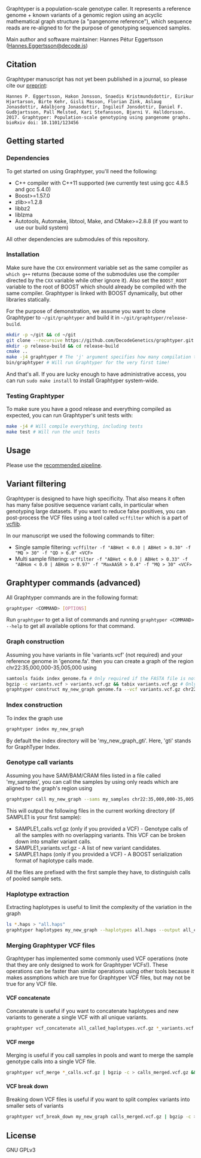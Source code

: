 Graphtyper is a population-scale genotype caller. It represents a reference genome + known variants of a genomic region using an acyclic mathematical graph structure (a "pangenome reference"), which sequence reads are re-aligned to for the purpose of genotyping sequenced samples.

Main author and software maintainer: Hannes Pétur Eggertsson (Hannes.Eggertsson@decode.is)

## Citation
Graphtyper manuscript has not yet been published in a journal, so please cite our [preprint](http://biorxiv.org/content/early/2017/06/09/148403):

`
Hannes P. Eggertsson, Hakon Jonsson, Snaedis Kristmundsdottir, Eirikur Hjartarson, Birte Kehr, Gisli Masson, Florian Zink, Aslaug Jonasdottir, Adalbjorg Jonasdottir, Ingileif Jonsdottir, Daniel F. Gudbjartsson, Pall Melsted, Kari Stefansson, Bjarni V. Halldorsson. 2017. Graphtyper: Population-scale genotyping using pangenome graphs. bioRxiv doi: 10.1101/123456
`

## Getting started
### Dependencies
To get started on using Graphtyper, you'll need the following:
* C++ compiler with C++11 supported (we currently test using gcc 4.8.5 and gcc 5.4.0)
* Boost>=1.57.0
* zlib>=1.2.8
* libbz2
* liblzma
* Autotools, Automake, libtool, Make, and CMake>=2.8.8 (if you want to use our build system)

All other dependencies are submodules of this repository.

### Installation
Make sure have the `CXX` environment variable set as the same compiler as `which g++` returns (because some of the submodules use the compiler directed by the `CXX` variable while other ignore it). Also set the `BOOST_ROOT` variable to the root of BOOST which should already be compiled with the same compiler. Graphtyper is linked with BOOST dynamically, but other libraries statically.

For the purpose of demonstration, we assume you want to clone Graphtyper to `~/git/graphtyper` and build it in `~/git/graphtyper/release-build`.

```sh
mkdir -p ~/git && cd ~/git
git clone --recursive https://github.com/DecodeGenetics/graphtyper.git graphtyper && cd graphtyper
mkdir -p release-build && cd release-build
cmake ..
make -j4 graphtyper # The 'j' argument specifies how many compilation threads to use, you can change this if you have more threads available. Also, the compilation will take awhile... consider getting coffee at this point.
bin/graphtyper # Will run Graphtyper for the very first time!
```
And that's all. If you are lucky enough to have administrative access, you can run `sudo make install` to install Graphtyper system-wide.

### Testing Graphtyper
To make sure you have a good release and everything compiled as expected, you can run Graphtyper's unit tests with:
```sh
make -j4 # Will compile everything, including tests
make test # Will run the unit tests
```

## Usage
Please use the [recommended pipeline](https://github.com/DecodeGenetics/graphtyper-pipelines).

## Variant filtering
Graphtyper is designed to have high specificity. That also means it often has many false positive sequence variant calls, in particular when genotyping large datasets. If you want to reduce false positives, you can post-process the VCF files using a tool called `vcffilter` which is a part of [vcflib](https://github.com/vcflib/vcflib).

In our manuscript we used the following commands to filter:
* Single sample filtering: `vcffilter -f "ABHet < 0.0 | ABHet > 0.30" -f "MQ > 30" -f "QD > 6.0" <VCF>`
* Multi sample filtering: `vcffilter -f "ABHet < 0.0 | ABHet > 0.33" -f "ABHom < 0.0 | ABHom > 0.97" -f "MaxAASR > 0.4" -f "MQ > 30" <VCF>`

## Graphtyper commands (advanced)
All Graphtyper commands are in the following format:
```sh
graphtyper <COMMAND> [OPTIONS]
```
Run `graphtyper` to get a list of commands and running `graphtyper <COMMAND> --help` to get all available options for that command.

### Graph construction
Assuming you have variants in file 'variants.vcf' (not required) and your reference genome in 'genome.fa'. then you can create a graph of the region chr22:35,000,000-35,005,000 using
```sh
samtools faidx index genome.fa # Only required if the FASTA file is not already indexed
bgzip -c variants.vcf > variants.vcf.gz && tabix variants.vcf.gz # Only required if the VCF file is not already BGZF compressed and tabix indexed
graphtyper construct my_new_graph genome.fa --vcf variants.vcf.gz chr22:35,000,000-35,005,000
```

### Index construction
To index the graph use
```sh
graphtyper index my_new_graph
```
By default the index directory will be 'my_new_graph_gti'. Here, 'gti' stands for GraphTyper Index.

### Genotype call variants
Assuming you have SAM/BAM/CRAM files listed in a file called 'my_samples', you can call the samples by using only reads which are aligned to the graph's region using

```sh
graphtyper call my_new_graph --sams my_samples chr22:35,000,000-35,005,000
```

This will output the following files in the current working directory (if SAMPLE1 is your first sample):
 * SAMPLE1_calls.vcf.gz (only if you provided a VCF) - Genotype calls of all the samples with no overlapping variants. This VCF can be broken down into smaller variant calls.
 * SAMPLE1_variants.vcf.gz - A list of new variant candidates.
 * SAMPLE1.haps (only if you provided a VCF) - A BOOST serialization format of haplotype calls made.

All the files are prefixed with the first sample they have, to distinguish calls of pooled sample sets.

### Haplotype extraction
Extracting haplotypes is useful to limit the complexity of the variation in the graph

```sh
ls *.haps > "all.haps"
graphtyper haplotypes my_new_graph --haplotypes all.haps --output all_called_haplotypes.vcf.gz
```

### Merging Graphtyper VCF files
Graphtyper has implemented some commonly used VCF operations (note that they are only designed to work for Graphtyper VCFs!). These operations can be faster than similar operations using other tools because it makes assmptions which are true for Graphtyper VCF files, but may not be true for any VCF file.

#### VCF concatenate
Concatenate is useful if you want to concatenate haplotypes and new variants to generate a single VCF with all unique variants.

```sh
graphtyper vcf_concatenate all_called_haplotypes.vcf.gz *_variants.vcf.gz | bgzip -c > new_variants.vcf.gz && tabix new_variants.vcf.gz
```

#### VCF merge
Merging is useful if you call samples in pools and want to merge the sample genotype calls into a single VCF file.

```sh
graphtyper vcf_merge *_calls.vcf.gz | bgzip -c > calls_merged.vcf.gz && tabix calls_merged.vcf.gz
```

#### VCF break down
Breaking down VCF files is useful if you want to split complex variants into smaller sets of variants

```sh
graphtyper vcf_break_down my_new_graph calls_merged.vcf.gz | bgzip -c > calls_merged_broken_down.vcf.gz && tabix calls_merged_broken_down.vcf.gz
```

## License
GNU GPLv3
